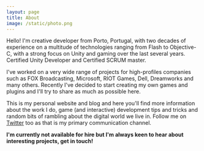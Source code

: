 ```yaml
---
layout: page
title: About
image: /static/photo.png
---
```


Hello! I'm creative developer from Porto, Portugal, with two decades of experience on a multitude of technologies ranging from Flash to Objective-C, with a strong focus on Unity and gaming over the last several years. Certified Unity Developer and Certified SCRUM master.

I've worked on a very wide range of projects for high-profiles companies such as FOX Broadcasting, Microsoft, RIOT Games, Dell, Dreamworks and many others. Recently I've decided to start creating my own games and plugins and I'll try to share as much as possible here.

This is my personal website and blog and here you'll find more information about the work I do, game (and interactive) development tips and tricks and random bits of rambling about the digital world we live in. Follow me on <a href="https://twitter.com/lpfonseca" target="_blank">Twitter</a> too as that is my primary communication channel.

**I'm currently not available for hire but I'm always keen to hear about interesting projects, <span class="text-span">get in touch</span>!**